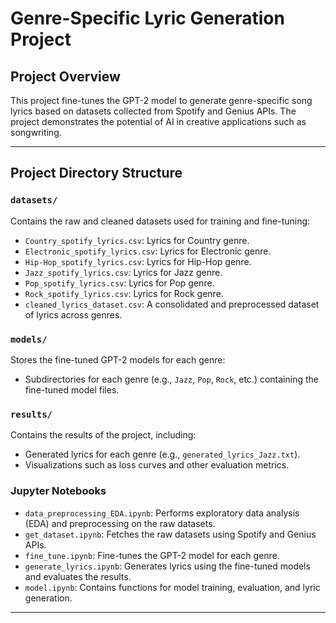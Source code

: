 # Genre-Specific Lyric Generation Project

## Project Overview
This project fine-tunes the GPT-2 model to generate genre-specific song lyrics based on datasets collected from Spotify and Genius APIs. The project demonstrates the potential of AI in creative applications such as songwriting.

---

## Project Directory Structure

### `datasets/`
Contains the raw and cleaned datasets used for training and fine-tuning:
- `Country_spotify_lyrics.csv`: Lyrics for Country genre.
- `Electronic_spotify_lyrics.csv`: Lyrics for Electronic genre.
- `Hip-Hop_spotify_lyrics.csv`: Lyrics for Hip-Hop genre.
- `Jazz_spotify_lyrics.csv`: Lyrics for Jazz genre.
- `Pop_spotify_lyrics.csv`: Lyrics for Pop genre.
- `Rock_spotify_lyrics.csv`: Lyrics for Rock genre.
- `cleaned_lyrics_dataset.csv`: A consolidated and preprocessed dataset of lyrics across genres.

### `models/`
Stores the fine-tuned GPT-2 models for each genre:
- Subdirectories for each genre (e.g., `Jazz`, `Pop`, `Rock`, etc.) containing the fine-tuned model files.

### `results/`
Contains the results of the project, including:
- Generated lyrics for each genre (e.g., `generated_lyrics_Jazz.txt`).
- Visualizations such as loss curves and other evaluation metrics.

### Jupyter Notebooks 
- `data_preprocessing_EDA.ipynb`: Performs exploratory data analysis (EDA) and preprocessing on the raw datasets.
- `get_dataset.ipynb`: Fetches the raw datasets using Spotify and Genius APIs.
- `fine_tune.ipynb`: Fine-tunes the GPT-2 model for each genre.
- `generate_lyrics.ipynb`: Generates lyrics using the fine-tuned models and evaluates the results.
- `model.ipynb`: Contains functions for model training, evaluation, and lyric generation.

---

